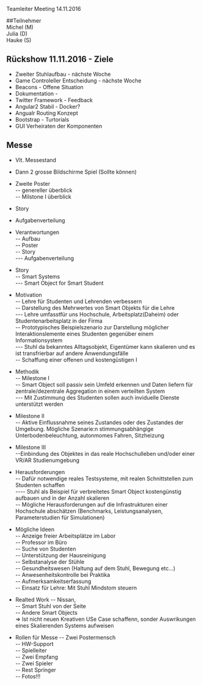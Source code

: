 Teamleiter Meeting 14.11.2016        
        
##Teilnehmer        
Michel (M)            
Julia (D)            
Hauke (S)          
        
## Rückshow 11.11.2016 - Ziele        
- Zweiter Stuhlaufbau  - nächste Woche           
- Game Controleller Entscheidung  - nächste Woche        
- Beacons - Offene Situation        
- Dokumentation -          
- Twitter Framework - Feedback          
- Angular2 Stabil - Docker?         
- Angualr Routing Konzept        
- Bootstrap - Turtorials           
- GUI Verheiraten der Komponenten            
        
## Messe        
- Vlt. Messestand            
- Dann 2 grosse Bildschirme Spiel (Sollte können)           
- Zweite Poster         
-- genereller überblick        
-- Milstone I überblick        
- Story            
- Aufgabenverteilung         
        
- Verantwortungen         
-- Aufbau         
-- Poster         
-- Story         
--- Aufgabenverteilung         
        

- Story        
-- Smart Systems        
--- Smart Object for Smart Student          

- Motivation          
-- Lehre für Studenten und Lehrenden verbessern          
-- Darstellung des Mehrwertes von Smart Objekts für die Lehre        
--- Lehre umfasstfür uns Hochschule, Arbeitsplatz(Daheim) oder Studentenarbeitsplatz in der Firma                
-- Prototypisches Beispielszenario zur Darstellung möglicher Interaktionslemente eines Studenten gegenüber einem Informationsystem       
--- Stuhl da bekanntes Alltagsobjekt, Eigentümer kann skalieren und es ist transfrierbar auf andere Anwendungsfälle            
-- Schaffung einer offenen und kostengüstigen I        

- Methodik        
-- Milestone I         
-- Smart Object soll passiv sein Umfeld erkennen und Daten liefern für zentrale/dezentrale Aggregation in einem verteilten System          
--- Mit Zustimmung des Studenten sollen auch inviduelle Dienste unterstützt werden        
- Milestone II        
-- Aktive Einflussnahme seines Zustandes oder des Zustandes der Umgebung. Mögliche Szenarie:n stimmungsabhängige Unterbodenbeleuchtung, autonmomes Fahren, Sitzheizung        
- Milestone III        
--Einbindung des Objektes in das reale Hochschulleben und/oder einer VR/AR Studienumgebung            
        
- Herausforderungen        
-- Dafür notwendige reales Testsysteme, mit realen Schnittstellen zum Studenten schaffen        
---- Stuhl als Beispiel für verbreitetes Smart Object kostengünstig aufbauen und in der Anzahl skalieren            
-- Mögliche Herausforderungen auf die Infrastrukturen einer Hochschule abschätzen (Benchmarks, Leistungsanalysen, Parameterstudien für Simulationen)        

- Mögliche Ideen          
-- Anzeige freier Arbeitsplätze im Labor             
-- Professor im Büro            
-- Suche von Studenten        
-- Unterstützung der Hausreinigung        
-- Selbstanalyse der Stühle        
-- Gesundheitswesen (Haltung auf dem Stuhl, Bewegung etc...)        
-- Anwesenheitskontrolle bei Praktika         
-- Aufmerksamkeitserfassung        
-- Einsatz für Lehre: Mit Stuhl Mindstom steuern            
        
- Realted Work 
-- Nissan,         
-- Smart Stuhl von der Seite         
-- Andere Smart Objects         
=> Ist nicht neuen Kreativen USe Case schaffenn, sonder Auswrikungen eines Skalierenden Systems aufweisen         


- Rollen für Messe
-- Zwei Postermensch        
-- HW-Support        
-- Spielleiter        
-- Zwei Empfang       
-- Zwei Spieler      
-- Rest Springer       
-- Fotos!!!       
